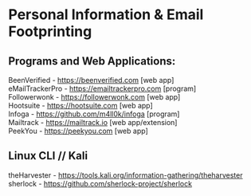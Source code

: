 
# Personal Information & Email Footprinting

## Programs and Web Applications:

BeenVerified - https://beenverified.com [web app]  
eMailTrackerPro - https://emailtrackerpro.com [program]  
Followerwonk - https://followerwonk.com [web app]  
Hootsuite - https://hootsuite.com [web app]  
Infoga - https://github.com/m4ll0k/infoga [program]  
Mailtrack - https://mailtrack.io [web app/extension]  
PeekYou - https://peekyou.com [web app]  


## Linux CLI // Kali  

theHarvester - https://tools.kali.org/information-gathering/theharvester  
sherlock - https://github.com/sherlock-project/sherlock  
